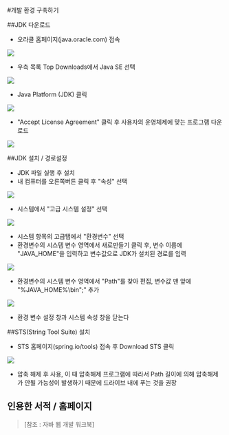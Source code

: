 #개발 환경 구축하기

##JDK 다운로드

* 오라클 홈페이지(java.oracle.com) 접속

![](image/img1.JPG)

* 우측 목록 Top Downloads에서 Java SE 선택

![](./image/img2.JPG)

* Java Platform (JDK) 클릭

![](./image/img3.JPG)

* "Accept License Agreement" 클릭 후 사용자의 운영체제에 맞는 프로그램 다운로드

![](./image/img4.JPG)

##JDK 설치 / 경로설정

* JDK 파일 실행 후 설치
* 내 컴퓨터를 오른쪽버튼 클릭 후 "속성" 선택

![](./image/img5.JPG)

* 시스템에서 "고급 시스템 설정" 선택

![](./image/img6.JPG)

* 시스템 항목의 고급탭에서 "환경변수" 선택
* 환경변수의 시스템 변수 영역에서 새로만들기 클릭 후, 변수 이름에 "JAVA_HOME"을 입력하고 변수값으로 JDK가 설치된 경로를 입력

![](./image/img7.JPG)

* 환경변수의 시스템 변수 영역에서 "Path"를 찾아 편집, 변수값 맨 앞에 "%JAVA_HOME%\bin";" 추가

![](./image/img8.JPG)

* 환경 변수 설정 창과 시스템 속성 창을 닫는다

##STS(String Tool Suite) 설치
* STS 홈페이지(spring.io/tools) 접속 후 Download STS 클릭

![](./image/img9.JPG)

* 압축 해제 후 사용, 이 때 압축해제 프로그램에 따라서 Path 길이에 의해 압축해제가 안될 가능성이 발생하기 때문에 드라이브 내에 푸는 것을 권장


## 인용한 서적 / 홈페이지
>[참조 : 자바 웹 개발 워크북]